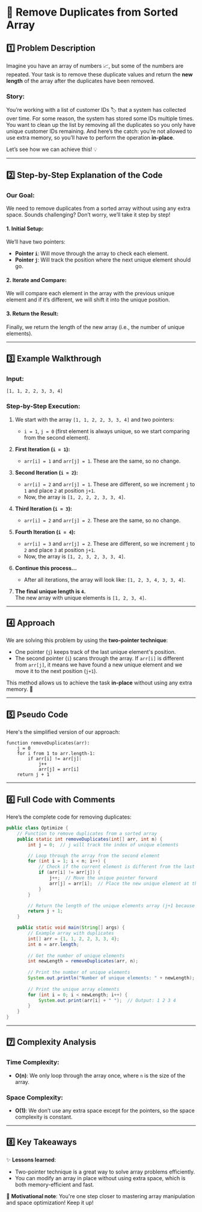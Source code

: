 

# 📝 **Remove Duplicates from Sorted Array**

## 1️⃣ **Problem Description**

Imagine you have an array of numbers 📈, but some of the numbers are repeated. Your task is to remove these duplicate values and return the **new length** of the array after the duplicates have been removed.

### Story:
You’re working with a list of customer IDs 🏷️ that a system has collected over time. For some reason, the system has stored some IDs multiple times. You want to clean up the list by removing all the duplicates so you only have unique customer IDs remaining. And here’s the catch: you’re not allowed to use extra memory, so you’ll have to perform the operation **in-place**. 

Let’s see how we can achieve this! 💡

---

## 2️⃣ **Step-by-Step Explanation of the Code**

### Our Goal:  
We need to remove duplicates from a sorted array without using any extra space. Sounds challenging? Don’t worry, we’ll take it step by step!

#### 1. **Initial Setup:**
We’ll have two pointers:  
- **Pointer `i`**: Will move through the array to check each element.
- **Pointer `j`**: Will track the position where the next unique element should go.

#### 2. **Iterate and Compare:**
We will compare each element in the array with the previous unique element and if it’s different, we will shift it into the unique position.

#### 3. **Return the Result:**
Finally, we return the length of the new array (i.e., the number of unique elements).

---

## 3️⃣ **Example Walkthrough**

### Input:  
```
[1, 1, 2, 2, 3, 3, 4]
```

### Step-by-Step Execution:

1. We start with the array `[1, 1, 2, 2, 3, 3, 4]` and two pointers:
   - `i = 1`, `j = 0` (first element is always unique, so we start comparing from the second element).

2. **First Iteration (`i = 1`):**
   - `arr[i] = 1` and `arr[j] = 1`. These are the same, so no change.
   
3. **Second Iteration (`i = 2`):**
   - `arr[i] = 2` and `arr[j] = 1`. These are different, so we increment `j` to `1` and place `2` at position `j+1`.
   - Now, the array is `[1, 2, 2, 2, 3, 3, 4]`.

4. **Third Iteration (`i = 3`):**
   - `arr[i] = 2` and `arr[j] = 2`. These are the same, so no change.
   
5. **Fourth Iteration (`i = 4`):**
   - `arr[i] = 3` and `arr[j] = 2`. These are different, so we increment `j` to `2` and place `3` at position `j+1`.
   - Now, the array is `[1, 2, 3, 2, 3, 3, 4]`.

6. **Continue this process...**
   - After all iterations, the array will look like: `[1, 2, 3, 4, 3, 3, 4]`.

7. **The final unique length is `4`.**  
   The new array with unique elements is `[1, 2, 3, 4]`.

---

## 4️⃣ **Approach**

We are solving this problem by using the **two-pointer technique**:
- One pointer (`j`) keeps track of the last unique element's position.
- The second pointer (`i`) scans through the array. If `arr[i]` is different from `arr[j]`, it means we have found a new unique element and we move it to the next position (`j+1`).

This method allows us to achieve the task **in-place** without using any extra memory. 🎯

---

## 5️⃣ **Pseudo Code**

Here's the simplified version of our approach:

```
function removeDuplicates(arr):
    j = 0
    for i from 1 to arr.length-1:
        if arr[i] != arr[j]:
            j++
            arr[j] = arr[i]
    return j + 1
```

---

## 6️⃣ **Full Code with Comments**

Here’s the complete code for removing duplicates:

```java
public class Optimize {
    // Function to remove duplicates from a sorted array
    public static int removeDuplicates(int[] arr, int n) {
        int j = 0;  // j will track the index of unique elements

        // Loop through the array from the second element
        for (int i = 1; i < n; i++) {
            // Check if the current element is different from the last unique element
            if (arr[i] != arr[j]) {
                j++;  // Move the unique pointer forward
                arr[j] = arr[i];  // Place the new unique element at the new position
            }
        }

        // Return the length of the unique elements array (j+1 because j is an index)
        return j + 1;
    }

    public static void main(String[] args) {
        // Example array with duplicates
        int[] arr = {1, 1, 2, 2, 3, 3, 4};
        int n = arr.length;
        
        // Get the number of unique elements
        int newLength = removeDuplicates(arr, n);
        
        // Print the number of unique elements
        System.out.println("Number of unique elements: " + newLength);
        
        // Print the unique array elements
        for (int i = 0; i < newLength; i++) {
            System.out.print(arr[i] + " ");  // Output: 1 2 3 4
        }
    }
}
```

---

## 7️⃣ **Complexity Analysis**

### Time Complexity:  
- **O(n)**: We only loop through the array once, where `n` is the size of the array.

### Space Complexity:  
- **O(1)**: We don’t use any extra space except for the pointers, so the space complexity is constant.

---

## 8️⃣ **Key Takeaways**

✨ **Lessons learned**:
- Two-pointer technique is a great way to solve array problems efficiently.
- You can modify an array in place without using extra space, which is both memory-efficient and fast.

🚀 **Motivational note**: You're one step closer to mastering array manipulation and space optimization! Keep it up!

